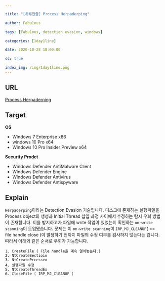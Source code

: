 ```yaml
---

title: "[하루한줄] Process Herpaderping"

author: Fabu1ous

tags: [Fabu1ous, detection evasion, windows]

categories: [1day1line]

date: 2020-10-28 18:00:00

cc: true

index_img: /img/1day1line.png
---
```




## URL

[Process Herpaderping](https://jxy-s.github.io/herpaderping/)



## Target

**OS**

* Windows 7 Enterprise x86
* windows 10 Pro x64
* Windows 10 Pro Insider Preview x64



**Security Prodct**

* Windows Defender AntiMalware Client
* Windows Defender Engine
* Windows Defender Antivirus
* Windows Defender Antispyware



## Explain

`Herpaderping`이라는 Detection Evasion 기술입니다. 디스크에 존재하는 실행파일을 Process object의 생성과 Initial Thread 삽입 과정 사이에서 수정하는 탐지 우회 방법이 존재합니다. 이를 방지하고자 파일에 write 작업이 있었는지 확인하는 `on-write scanning`이 도입됐습니다. 문제는 이 `on-write scanning`이 `IRP_MJ_CLEANUP`( == file handle close )이 발생하기 전까지 파일의 수정 여부를 검사하지 않는다는 겁니다. 따라서 아래와 같은 순서로 우회가 가능합니다.

```
1. CreateFile ( File handle을 계속 열어놓는다.)
2. NtCreateSectioin
3. NtCreatePrcessex
4. 실행파일 수정
5. NtCreateThreadEx
6. CloseFile ( IRP_MJ_ClEANUP )
```

